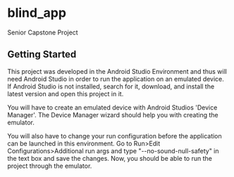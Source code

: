 # blind_app

Senior Capstone Project

## Getting Started

This project was developed in the Android Studio Environment and thus will need Android Studio in order to
run the application on an emulated device. If Android Studio is not installed, search for it, download,
and install the latest version and open this project in it.

You will have to create an emulated device with Android Studios 'Device Manager'. The Device Manager
wizard should help you with creating the emulator.

You will also have to change your run configuration before the application can be launched in this
environment. Go to Run>Edit Configurations>Additional run args and type "--no-sound-null-safety" in
the text box and save the changes. Now, you should be able to run the project through the emulator.